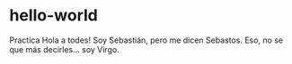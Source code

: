 # hello-world
Practica
Hola a todes! Soy Sebastián, pero me dicen Sebastos. Eso, no se que más decirles... soy Virgo.
